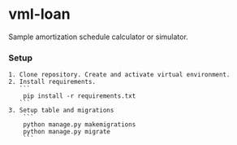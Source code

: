 # vml-loan
Sample amortization schedule calculator or simulator.

### Setup
    1. Clone repository. Create and activate virtual environment.
    2. Install requirements.
       ```
        pip install -r requirements.txt
       ```
    3. Setup table and migrations
        ```
        python manage.py makemigrations
        python manage.py migrate
        ```
    
